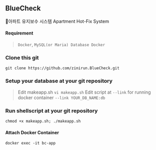 ## BlueCheck
🔨아파트 유지보수 시스템
Apartment Hot-Fix System

#### Requirement
> `Docker`, `MySQL(or Maria) Database Docker`

### Clone this git
```git clone https://github.com/zinirun.BlueCheck.git```

### Setup your database at your git repository
> Edit makeapp.sh
```vi makeapp.sh```
> Edit script at `--link` for running docker container
```--link YOUR_DB_NAME:db```

### Run shellscript at your git repository
```chmod +x makeapp.sh; ./makeapp.sh```

#### Attach Docker Container
```docker exec -it bc-app```
